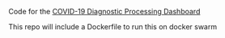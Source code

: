 Code for the [COVID-19 Diagnostic Processing Dashboard](https://covid19-testing.broadinstitute.org/)

This repo will include a Dockerfile to run this on docker swarm
